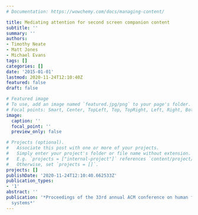 ```yaml
---
# Documentation: https://wowchemy.com/docs/managing-content/

title: Mediating attention for second screen companion content
subtitle: ''
summary: ''
authors:
- Timothy Neate
- Matt Jones
- Michael Evans
tags: []
categories: []
date: '2015-01-01'
lastmod: 2020-11-24T12:10:40Z
featured: false
draft: false

# Featured image
# To use, add an image named `featured.jpg/png` to your page's folder.
# Focal points: Smart, Center, TopLeft, Top, TopRight, Left, Right, BottomLeft, Bottom, BottomRight.
image:
  caption: ''
  focal_point: ''
  preview_only: false

# Projects (optional).
#   Associate this post with one or more of your projects.
#   Simply enter your project's folder or file name without extension.
#   E.g. `projects = ["internal-project"]` references `content/project/deep-learning/index.md`.
#   Otherwise, set `projects = []`.
projects: []
publishDate: '2020-11-24T12:10:40.662533Z'
publication_types:
- '1'
abstract: ''
publication: '*Proceedings of the 33rd annual ACM conference on human factors in computing
  systems*'
---
```

